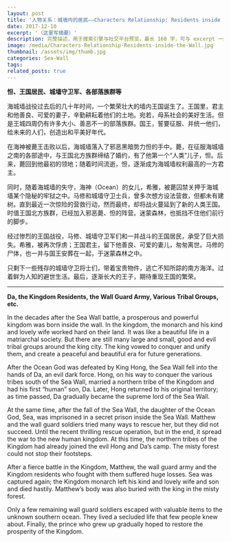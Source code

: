 ```yaml
---
layout: post
title: '人物关系：城墙内的居民——Characters Relationship: Residents inside the Wall'
date: 2017-12-10
excerpt: '（这里写摘要）'
description: 完整描述，用于搜索引擎与社交平台预览，最长 160 字，可与 excerpt 一致
image: /media/Characters-Relationship-Residents-inside-the-Wall.jpg
thumbnail: /assets/img/thumb.jpg
categories: Sea-Wall
tags: 
related_posts: true
---
```


**怛、王国居民、城墙守卫军、各部落族群等**

海城墙战役过去后的几十年时间，一个繁荣壮大的墙内王国诞生了。王国里，君主和他善良、可爱的妻子，辛勤耕耘着他们的土地。宛若，母系社会的美好生活。但是王城四周仍有许多大小、善恶不一的部落族群。国王，誓要征服、并统一他们，给未来的人们，创造出和平美好年代。

在海神被薨王击败以后，海城墙落入了邪恶黑暗势力怛的手中。薨，在征服海城墙之南的各部途中，与王国北方族群缔结了婚约，有了他第一个“人类”儿子，怛。后来，薨回到他最初的领地；随着时间流逝，怛，逐渐成为海城墙权利最高的一方君主。

同时，随着海城墙的失守，海神（Ocean）的女儿，希雅，被薨囚禁关押于海城墙某个隐秘的牢狱之中。马修和城墙守卫士兵，曾多次想方设法营救，但都未有建树。直到最近一次惊险的营救行动，然而最终，却将战火蔓延到了新的人类王国。时值王国北方族群，已经加入邪恶薨、怛的阵营。迷蒙森林，也抵挡不住他们前行的脚步。

经过惨烈的王国战役，马修、城墙守卫军们和一并战斗的王国居民，承受了巨大损失。希雅，被再次俘虏；王国君主，留下他善良、可爱的妻儿，匆匆离世。马修的尸体，也一并与国王安葬在一起，于迷蒙森林之中。

只剩下一些残存的城墙守卫将士们，带着宝贵物件，逃亡不知所踪的南方海洋。过着鲜为人知的避世生活。最后，逐渐长大的王子，期待重现王国的繁荣。

---

**Da, the Kingdom Residents, the Wall Guard Army, Various Tribal Groups, etc.**

In the decades after the Sea Wall battle, a prosperous and powerful kingdom was born inside the wall. In the kingdom, the monarch and his kind and lovely wife worked hard on their land. It was like a beautiful life in a matriarchal society. But there are still many large and small, good and evil tribal groups around the king city. The king vowed to conquer and unify them, and create a peaceful and beautiful era for future generations.

After the Ocean God was defeated by King Hong, the Sea Wall fell into the hands of Da, an evil dark force. Hong, on his way to conquer the various tribes south of the Sea Wall, married a northern tribe of the Kingdom and had his first “human” son, Da. Later, Hong returned to his original territory; as time passed, Da gradually became the supreme lord of the Sea Wall.

At the same time, after the fall of the Sea Wall, the daughter of the Ocean God, Sea, was imprisoned in a secret prison inside the Sea Wall. Matthew and the wall guard soldiers tried many ways to rescue her, but they did not succeed. Until the recent thrilling rescue operation, but in the end, it spread the war to the new human kingdom. At this time, the northern tribes of the Kingdom had already joined the evil Hong and Da’s camp. The misty forest could not stop their footsteps.

After a fierce battle in the Kingdom, Matthew, the wall guard army and the Kingdom residents who fought with them suffered huge losses. Sea was captured again; the Kingdom monarch left his kind and lovely wife and son and died hastily. Matthew’s body was also buried with the king in the misty forest.

Only a few remaining wall guard soldiers escaped with valuable items to the unknown southern ocean. They lived a secluded life that few people knew about. Finally, the prince who grew up gradually hoped to restore the prosperity of the Kingdom.